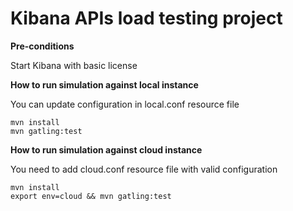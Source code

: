 # Kibana APIs load testing project

**Pre-conditions**

Start Kibana with basic license

**How to run simulation against local instance**

You can update configuration in local.conf resource file
```
mvn install
mvn gatling:test
```

**How to run simulation against cloud instance**

You need to add cloud.conf resource file with valid configuration
```
mvn install
export env=cloud && mvn gatling:test
```
